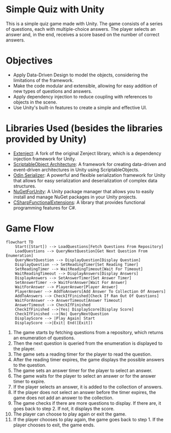 # Simple Quiz with Unity

This is a simple quiz game made with Unity. The game consists of a series of
questions, each with multiple-choice answers. The player selects an answer and,
in the end, receives a score based on the number of correct answers.

# Objectives

- Apply Data-Driven Design to model the objects, considering the limitations of
  the framework.
- Make the code modular and extensible, allowing for easy addition of new types
  of questions and answers.
- Apply dependency injection to reduce coupling with references to objects in
  the scene.
- Use Unity's built-in features to create a simple and effective UI.

# Libraries Used (besides the libraries provided by Unity)

- [Extenject](https://github.com/Mathijs-Bakker/Extenject): A fork of the
  original Zenject library, which is a dependency injection framework for Unity.
- [ScriptableObject
  Architecture](https://github.com/DanielEverland/ScriptableObject-Architecture):
  A framework for creating data-driven and event-driven architectures in Unity
  using ScriptableObjects.
- [Odin Serializer](https://github.com/TeamSirenix/odin-serializer): A powerful
  and flexible serialization framework for Unity that allows for easy
  serialization and deserialization of complex data structures.
- [NuGetForUnity](https://github.com/GlitchEnzo/NuGetForUnity): A Unity package
  manager that allows you to easily install and manage NuGet packages in your
  Unity projects.
- [CSharpFunctionalExtensions](https://github.com/vkhorikov/CSharpFunctionalExtensions):
  A library that provides functional programming features for C#.

# Game Flow

```mermaid
flowchart TD
    Start([Start]) --> LoadQuestions[Fetch Questions From Repository]
    LoadQuestions --> QueryNextQuestion[Get Next Question From Enumeration]
    QueryNextQuestion --> DisplayQuestion[Display Question]
    DisplayQuestion --> SetReadingTimer[Set Reading Timer]
    SetReadingTimer --> WaitReadingTimeout[Wait For Timeout]
    WaitReadingTimeout --> DisplayAnswers[Display Answers]
    DisplayAnswers --> SetAnswerTimer[Set Answer Timer]
    SetAnswerTimer --> WaitForAnswer[Wait For Answer]
    WaitForAnswer --> PlayerAnswer[Player Answer]
    PlayerAnswer --> AddToAnswers[Add Answer To Collection Of Answers]
    AddToAnswers --> CheckIfFinished[Check If Ran Out Of Questions]
    WaitForAnswer --> AnswerTimeout[Answer Timeout]
    AnswerTimeout --> CheckIfFinished
    CheckIfFinished -->|Yes| DisplayScore[Display Score]
    CheckIfFinished -->|No| QueryNextQuestion
    DisplayScore --> |Play Again| Start
    DisplayScore -->|Exit| End([Exit])
```

1. The game starts by fetching questions from a repository, which returns an
   enumeration of questions.
2. Then the next question is queried from the enumeration is displayed to the
    player.
3. The game sets a reading timer for the player to read the question.
4. After the reading timer expires, the game displays the possible answers to the
   question.
5. The game sets an answer timer for the player to select an answer.
6. The game waits for the player to select an answer or for the answer timer to
   expire.
7. If the player selects an answer, it is added to the collection of answers.
8. If the player does not select an answer before the timer expires, the game
   does not add an answer to the collection.
9. The game checks if there are more questions to display. If there are, it goes
   back to step 2. If not, it displays the score.
10. The player can choose to play again or exit the game.
11. If the player chooses to play again, the game goes back to step 1. If the
    player chooses to exit, the game ends.